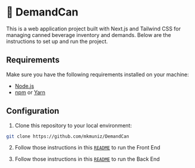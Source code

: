 # 🥫 DemandCan

This is a web application project built with Next.js and Tailwind CSS for managing canned beverage inventory and demands. Below are the instructions to set up and run the project.

## Requirements

Make sure you have the following requirements installed on your machine:

- [Node.js](https://nodejs.org/)
- [npm](https://www.npmjs.com/get-npm) or [Yarn](https://classic.yarnpkg.com/en/docs/install)

## Configuration

1. Clone this repository to your local environment:

```bash
git clone https://github.com/mkmuniz/DemandCan
```

2. Follow those instructions in this [`README`](https://github.com/mkmuniz/smi-challenge-latinhas-llc/blob/main/front/README.md) to run the Front End

3. Follow those instructions in this [`README`](https://github.com/mkmuniz/smi-challenge-latinhas-llc/blob/main/back/README.md) to run the Back End
